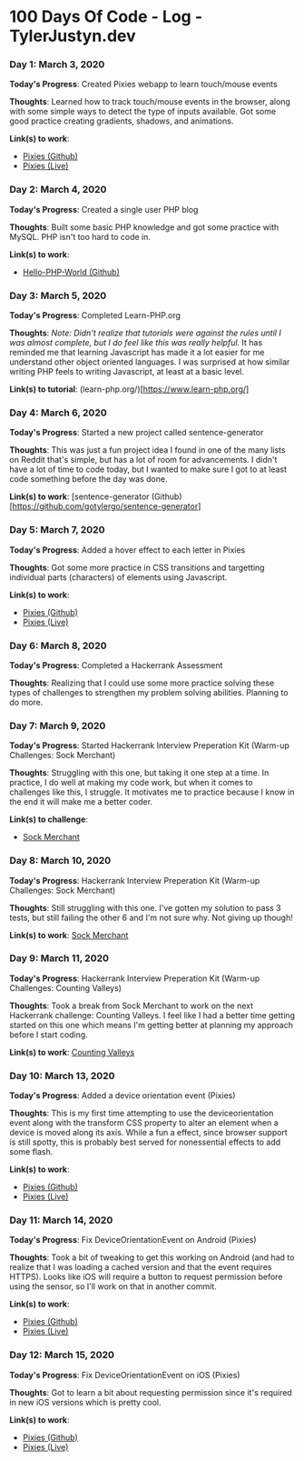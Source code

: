 # 100 Days Of Code - Log - TylerJustyn.dev

<!-- ### Day 1: March 3, 2020

**Today's Progress**: Fixed CSS, worked on canvas functionality for the app.

**Thoughts**: I really struggled with CSS, but, overall, I feel like I am slowly getting better at it. Canvas is still new for me, but I managed to figure out some basic functionality.

**Link(s) to work**: [Calculator App](http://www.example.com) -->

### Day 1: March 3, 2020

**Today's Progress**: Created Pixies webapp to learn touch/mouse events

**Thoughts**: Learned how to track touch/mouse events in the browser, along with some simple ways to detect the type of inputs available. Got some good practice creating gradients, shadows, and animations.

**Link(s) to work**:
- [Pixies (Github)](https://github.com/gotylergo/pixies)
- [Pixies (Live)](https://tylerjustyn.dev/app/100daysofcode/pixies/)

### Day 2: March 4, 2020

**Today's Progress**: Created a single user PHP blog

**Thoughts**: Built some basic PHP knowledge and got some practice with MySQL. PHP isn't too hard to code in.

**Link(s) to work**:
- [Hello-PHP-World (Github)](https://github.com/gotylergo/hello-php-world)

### Day 3: March 5, 2020

**Today's Progress**: Completed Learn-PHP.org

**Thoughts**: *Note: Didn't realize that tutorials were against the rules until I was almost complete, but I do feel like this was really helpful.* It has reminded me that learning Javascript has made it a lot easier for me understand other object oriented languages. I was surprised at how similar writing PHP feels to writing Javascript, at least at a basic level. 

**Link(s) to tutorial**: (learn-php.org/)[https://www.learn-php.org/]

### Day 4: March 6, 2020

**Today's Progress**: Started a new project called sentence-generator

**Thoughts**: This was just a fun project idea I found in one of the many lists on Reddit that's simple, but has a lot of room for advancements. I didn't have a lot of time to code today, but I wanted to make sure I got to at least code something before the day was done.

**Link(s) to work**: [sentence-generator (Github)[https://github.com/gotylergo/sentence-generator]

### Day 5: March 7, 2020

**Today's Progress**: Added a hover effect to each letter in Pixies

**Thoughts**: Got some more practice in CSS transitions and targetting individual parts (characters) of elements using Javascript.

**Link(s) to work**:
- [Pixies (Github)](https://github.com/gotylergo/pixies)
- [Pixies (Live)](https://tylerjustyn.dev/app/100daysofcode/pixies/)

### Day 6: March 8, 2020

**Today's Progress**: Completed a Hackerrank Assessment

**Thoughts**: Realizing that I could use some more practice solving these types of challenges to strengthen my problem solving abilities. Planning to do more.

### Day 7: March 9, 2020

**Today's Progress**: Started Hackerrank Interview Preperation Kit (Warm-up Challenges: Sock Merchant)

**Thoughts**: Struggling with this one, but taking it one step at a time. In practice, I do well at making my code work, but when it comes to challenges like this, I struggle. It motivates me to practice because I know in the end it will make me a better coder.

**Link(s) to challenge**:
- [Sock Merchant](https://www.hackerrank.com/challenges/sock-merchant/problem)

### Day 8: March 10, 2020

**Today's Progress**: Hackerrank Interview Preperation Kit (Warm-up Challenges: Sock Merchant)

**Thoughts**: Still struggling with this one. I've gotten my solution to pass 3 tests, but still failing the other 6 and I'm not sure why. Not giving up though!

**Link(s) to work**: [Sock Merchant](https://codepen.io/gotylergo/pen/VwLQVQa)

### Day 9: March 11, 2020

**Today's Progress**: Hackerrank Interview Preperation Kit (Warm-up Challenges: Counting Valleys)

**Thoughts**: Took a break from Sock Merchant to work on the next Hackerrank challenge: Counting Valleys. I feel like I had a better time getting started on this one which means I'm getting better at planning my approach before I start coding.

**Link(s) to work**: [Counting Valleys](https://codepen.io/gotylergo/pen/jOPZvQO)

### Day 10: March 13, 2020

**Today's Progress**: Added a device orientation event (Pixies)

**Thoughts**: This is my first time attempting to use the deviceorientation event along with the transform CSS property to alter an element when a device is moved along its axis. While a fun a effect, since browser support is still spotty, this is probably best served for nonessential effects to add some flash.

**Link(s) to work**:
- [Pixies (Github)](https://github.com/gotylergo/pixies)
- [Pixies (Live)](https://tylerjustyn.dev/app/100daysofcode/pixies/)

### Day 11: March 14, 2020

**Today's Progress**: Fix DeviceOrientationEvent on Android (Pixies)

**Thoughts**: Took a bit of tweaking to get this working on Android (and had to realize that I was loading a cached version and that the event requires HTTPS). Looks like iOS will require a button to request permission before using the sensor, so I'll work on that in another commit.

**Link(s) to work**:
- [Pixies (Github)](https://github.com/gotylergo/pixies)
- [Pixies (Live)](https://tylerjustyn.dev/app/100daysofcode/pixies/)

### Day 12: March 15, 2020

**Today's Progress**: Fix DeviceOrientationEvent on iOS (Pixies)

**Thoughts**: Got to learn a bit about requesting permission since it's required in new iOS versions which is pretty cool. 

**Link(s) to work**:
- [Pixies (Github)](https://github.com/gotylergo/pixies)
- [Pixies (Live)](https://tylerjustyn.dev/app/100daysofcode/pixies/)
